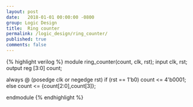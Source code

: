 ```yaml
---
layout: post
date:   2018-01-01 00:00:00 -0800
group: Logic Design
title:  Ring counter
permalink: /logic_design/ring_counter/
published: true
comments: false
---
```


{% highlight verilog %}
module ring_counter(count, clk, rst);
input               clk, rst;
output  reg [3:0]   count;

always @ (posedge clk or negedge rst)
if      (rst == 1'b0)   count <= 4'b0001;
else                    count <= {count[2:0],count[3]}; 

endmodule 
{% endhighlight %}

